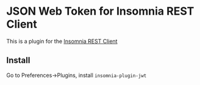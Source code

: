 # JSON Web Token for Insomnia REST Client

This is a plugin for the [Insomnia REST Client](https://insomnia.rest/)

## Install

Go to Preferences->Plugins, install `insomnia-plugin-jwt`

